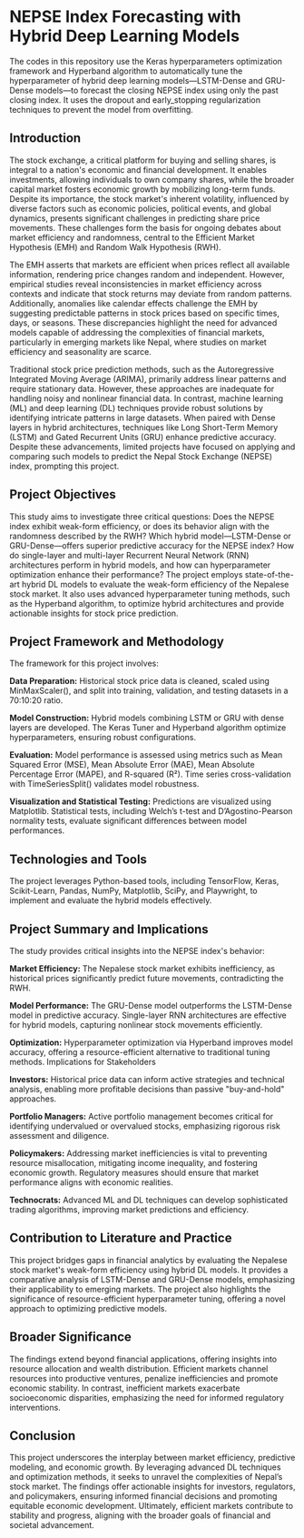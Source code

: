 # NEPSE Index Forecasting with Hybrid Deep Learning Models
The codes in this repository use the Keras hyperparameters optimization framework and Hyperband algorithm to automatically tune the hyperparameter of hybrid deep learning models—LSTM-Dense and GRU-Dense models—to forecast the closing NEPSE index using only the past closing index. It uses the dropout and early_stopping regularization techniques to prevent the model from overfitting.

## Introduction
The stock exchange, a critical platform for buying and selling shares, is integral to a nation's economic and financial development. It enables investments, allowing individuals to own company shares, while the broader capital market fosters economic growth by mobilizing long-term funds. Despite its importance, the stock market's inherent volatility, influenced by diverse factors such as economic policies, political events, and global dynamics, presents significant challenges in predicting share price movements. These challenges form the basis for ongoing debates about market efficiency and randomness, central to the Efficient Market Hypothesis (EMH) and Random Walk Hypothesis (RWH). 

The EMH asserts that markets are efficient when prices reflect all available information, rendering price changes random and independent. However, empirical studies reveal inconsistencies in market efficiency across contexts and indicate that stock returns may deviate from random patterns. Additionally, anomalies like calendar effects challenge the EMH by suggesting predictable patterns in stock prices based on specific times, days, or seasons. These discrepancies highlight the need for advanced models capable of addressing the complexities of financial markets, particularly in emerging markets like Nepal, where studies on market efficiency and seasonality are scarce.

Traditional stock price prediction methods, such as the Autoregressive Integrated Moving Average (ARIMA), primarily address linear patterns and require stationary data. However, these approaches are inadequate for handling noisy and nonlinear financial data. In contrast, machine learning (ML) and deep learning (DL) techniques provide robust solutions by identifying intricate patterns in large datasets. When paired with Dense layers in hybrid architectures, techniques like Long Short-Term Memory (LSTM) and Gated Recurrent Units (GRU) enhance predictive accuracy. Despite these advancements, limited projects have focused on applying and comparing such models to predict the Nepal Stock Exchange (NEPSE) index, prompting this project.

## Project Objectives
This study aims to investigate three critical questions:
Does the NEPSE index exhibit weak-form efficiency, or does its behavior align with the randomness described by the RWH?
Which hybrid model—LSTM-Dense or GRU-Dense—offers superior predictive accuracy for the NEPSE index?
How do single-layer and multi-layer Recurrent Neural Network (RNN) architectures perform in hybrid models, and how can hyperparameter optimization enhance their performance?
The project employs state-of-the-art hybrid DL models to evaluate the weak-form efficiency of the Nepalese stock market. It also uses advanced hyperparameter tuning methods, such as the Hyperband algorithm, to optimize hybrid architectures and provide actionable insights for stock price prediction.

## Project Framework and Methodology
The framework for this project involves:

**Data Preparation:** Historical stock price data is cleaned, scaled using MinMaxScaler(), and split into training, validation, and testing datasets in a 70:10:20 ratio.

**Model Construction:** Hybrid models combining LSTM or GRU with dense layers are developed. The Keras Tuner and Hyperband algorithm optimize hyperparameters, ensuring robust configurations.

**Evaluation:** Model performance is assessed using metrics such as Mean Squared Error (MSE), Mean Absolute Error (MAE), Mean Absolute Percentage Error (MAPE), and R-squared (R²). Time series cross-validation with TimeSeriesSplit() validates model robustness.

**Visualization and Statistical Testing:** Predictions are visualized using Matplotlib. Statistical tests, including Welch’s t-test and D’Agostino-Pearson normality tests, evaluate significant differences between model performances.

## Technologies and Tools
The project leverages Python-based tools, including TensorFlow, Keras, Scikit-Learn, Pandas, NumPy, Matplotlib, SciPy, and Playwright, to implement and evaluate the hybrid models effectively.

## Project Summary and Implications
The study provides critical insights into the NEPSE index's behavior:

**Market Efficiency:** The Nepalese stock market exhibits inefficiency, as historical prices significantly predict future movements, contradicting the RWH.

**Model Performance:** The GRU-Dense model outperforms the LSTM-Dense model in predictive accuracy. Single-layer RNN architectures are effective for hybrid models, capturing nonlinear stock movements efficiently.

**Optimization:** Hyperparameter optimization via Hyperband improves model accuracy, offering a resource-efficient alternative to traditional tuning methods.
Implications for Stakeholders

**Investors:** Historical price data can inform active strategies and technical analysis, enabling more profitable decisions than passive "buy-and-hold" approaches.

**Portfolio Managers:** Active portfolio management becomes critical for identifying undervalued or overvalued stocks, emphasizing rigorous risk assessment and diligence.

**Policymakers:** Addressing market inefficiencies is vital to preventing resource misallocation, mitigating income inequality, and fostering economic growth. Regulatory measures should ensure that market performance aligns with economic realities.

**Technocrats:** Advanced ML and DL techniques can develop sophisticated trading algorithms, improving market predictions and efficiency.

## Contribution to Literature and Practice
This project bridges gaps in financial analytics by evaluating the Nepalese stock market's weak-form efficiency using hybrid DL models. It provides a comparative analysis of LSTM-Dense and GRU-Dense models, emphasizing their applicability to emerging markets. The project also highlights the significance of resource-efficient hyperparameter tuning, offering a novel approach to optimizing predictive models.

## Broader Significance
The findings extend beyond financial applications, offering insights into resource allocation and wealth distribution. Efficient markets channel resources into productive ventures, penalize inefficiencies and promote economic stability. In contrast, inefficient markets exacerbate socioeconomic disparities, emphasizing the need for informed regulatory interventions.

## Conclusion
This project underscores the interplay between market efficiency, predictive modeling, and economic growth. By leveraging advanced DL techniques and optimization methods, it seeks to unravel the complexities of Nepal’s stock market. The findings offer actionable insights for investors, regulators, and policymakers, ensuring informed financial decisions and promoting equitable economic development. Ultimately, efficient markets contribute to stability and progress, aligning with the broader goals of financial and societal advancement.
